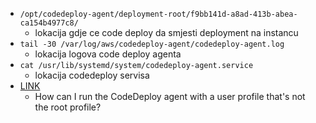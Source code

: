 - `/opt/codedeploy-agent/deployment-root/f9bb141d-a8ad-413b-abea-ca154b4977c8/`
  - lokacija gdje ce code deploy da smjesti deployment na instancu
- `tail -30 /var/log/aws/codedeploy-agent/codedeploy-agent.log`
  - lokacija logova code deploy agenta
- `cat /usr/lib/systemd/system/codedeploy-agent.service`
  - lokacija codedeploy servisa
- [LINK](https://repost.aws/knowledge-center/codedeploy-agent-non-root-profile)
  - How can I run the CodeDeploy agent with a user profile that's not the root profile?
